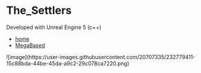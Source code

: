 # The_Settlers

Developed with Unreal Engine 5 (c++)

<link rel="stylesheet" href="MainStyle.css">
<nav class="myNav">
<ul>
  <li><a href="https://github.com/Aruuni/CATAN/edit/main/README.md">home</a></li>
  <li><a href="https://www.freecodecamp.org/news/how-to-build-a-navigation-bar/#:~:text=The%20easiest%20way%20to%20create,are%20horizontally%20arranged%20and%20styled.">MegaBased</a></li>
  
</ul>
</nav>
![image](https://user-images.githubusercontent.com/20707335/232779411-15c88bda-44be-45da-a9c2-29c078ca7220.png)


